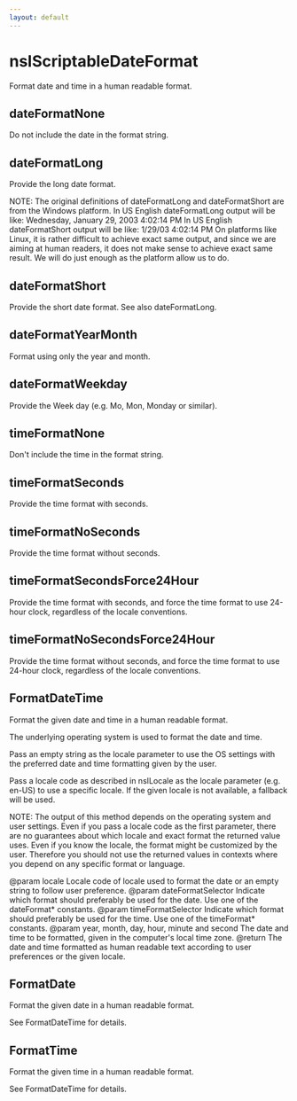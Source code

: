 ```yaml
---
layout: default
---
```


# nsIScriptableDateFormat #

Format date and time in a human readable format.


## dateFormatNone ##

Do not include the date in the format string.


## dateFormatLong ##

Provide the long date format.

NOTE:
The original definitions of dateFormatLong and dateFormatShort are from
the Windows platform. 
In US English dateFormatLong output will be like:
    Wednesday, January 29, 2003 4:02:14 PM
In US English dateFormatShort output will be like:
    1/29/03 4:02:14 PM
On platforms like Linux, it is rather difficult to achieve exact
same output, and since we are aiming at human readers, it does not make
sense to achieve exact same result. We will do just enough as the
platform allow us to do. 


## dateFormatShort ##

Provide the short date format. See also dateFormatLong.


## dateFormatYearMonth ##

Format using only the year and month.


## dateFormatWeekday ##

Provide the Week day (e.g. Mo, Mon, Monday or similar).


## timeFormatNone ##

Don't include the time in the format string.


## timeFormatSeconds ##

Provide the time format with seconds.


## timeFormatNoSeconds ##

Provide the time format without seconds.


## timeFormatSecondsForce24Hour ##

Provide the time format with seconds, and force the time format to use
24-hour clock, regardless of the locale conventions.


## timeFormatNoSecondsForce24Hour ##

Provide the time format without seconds, and force the time format to use
24-hour clock, regardless of the locale conventions.


## FormatDateTime ##

Format the given date and time in a human readable format.

The underlying operating system is used to format the date and time.

Pass an empty string as the locale parameter to use the OS settings with
the preferred date and time formatting given by the user.

Pass a locale code as described in nsILocale as the locale parameter
(e.g. en-US) to use a specific locale. If the given locale is not
available, a fallback will be used.

NOTE: The output of this method depends on the operating system and user
settings. Even if you pass a locale code as the first parameter, there
are no guarantees about which locale and exact format the returned value
uses. Even if you know the locale, the format might be customized by the
user. Therefore you should not use the returned values in contexts where
you depend on any specific format or language.

@param locale
       Locale code of locale used to format the date or an empty string
       to follow user preference.
@param dateFormatSelector
       Indicate which format should preferably be used for the date.
       Use one of the dateFormat* constants.
@param timeFormatSelector
       Indicate which format should preferably be used for the time.
       Use one of the timeFormat* constants.
@param year, month, day, hour, minute and second
       The date and time to be formatted, given in the computer's local
       time zone.
@return The date and time formatted as human readable text according to
        user preferences or the given locale.


## FormatDate ##

Format the given date in a human readable format.

See FormatDateTime for details.


## FormatTime ##

Format the given time in a human readable format.

See FormatDateTime for details.

